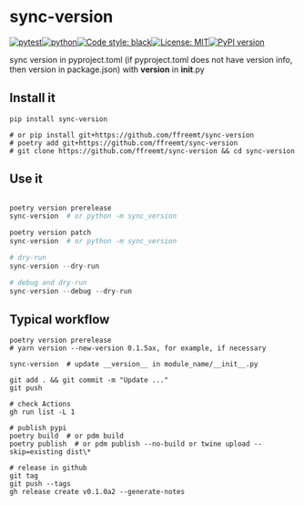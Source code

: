 # sync-version
[![pytest](https://github.com/ffreemt/sync-version/actions/workflows/routine-tests.yml/badge.svg)](https://github.com/ffreemt/sync-version/actions)[![python](https://img.shields.io/static/v1?label=python+&message=3.8%2B&color=blue)](https://www.python.org/downloads/)[![Code style: black](https://img.shields.io/badge/code%20style-black-000000.svg)](https://github.com/psf/black)[![License: MIT](https://img.shields.io/badge/License-MIT-yellow.svg)](https://opensource.org/licenses/MIT)[![PyPI version](https://badge.fury.io/py/sync_version.svg)](https://badge.fury.io/py/sync_version)

sync version in pyproject.toml (if pyproject.toml does not have version info, then version in package.json) with __version__ in __init__.py

## Install it

```shell
pip install sync-version

# or pip install git+https://github.com/ffreemt/sync-version
# poetry add git+https://github.com/ffreemt/sync-version
# git clone https://github.com/ffreemt/sync-version && cd sync-version
```

## Use it
```python

poetry version prerelease
sync-version  # or python -m sync_version

poetry version patch
sync-version  # or python -m sync_version

# dry-run
sync-version --dry-run

# debug and dry-run
sync-version --debug --dry-run

```

## Typical workflow
```
poetry version prerelease
# yarn version --new-version 0.1.5ax, for example, if necessary

sync-version  # update __version__ in module_name/__init__.py

git add . && git commit -m "Update ..."
git push

# check Actions
gh run list -L 1

# publish pypi
poetry build  # or pdm build
poetry publish  # or pdm publish --no-build or twine upload --skip=existing dist\*

# release in github
git tag
git push --tags
gh release create v0.1.0a2 --generate-notes
```